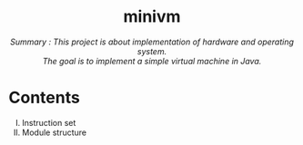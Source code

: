 <h1 align="center">minivm</h1>
<div align="center"><i>Summary : This project is about implementation of hardware and operating system.<br>The goal is to implement a simple virtual machine in Java.</i></div>
<h1>Contents</h1>
<ol type='I'>
  <li>Instruction set</li>
  <li>Module structure</li>
</ol>

